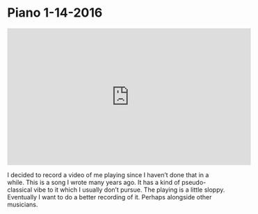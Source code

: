 # Piano 1-14-2016

<iframe width="560" height="315" src="https://www.youtube.com/embed/y4AyJEo0EYA" frameborder="0" allowfullscreen></iframe>

I decided to record a video of me playing since I haven’t done that in
a while. This is a song I wrote many years ago. It has a kind of
pseudo-classical vibe to it which I usually don’t pursue. The playing
is a little sloppy. Eventually I want to do a better recording of
it. Perhaps alongside other musicians.
